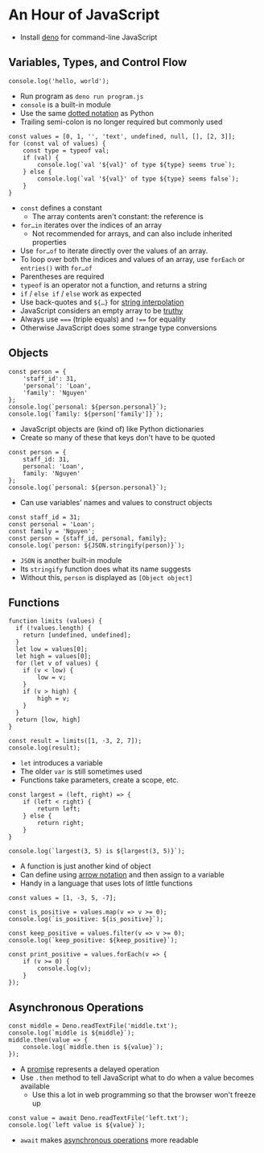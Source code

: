 # An Hour of JavaScript

-   Install [deno][deno] for command-line JavaScript

## Variables, Types, and Control Flow

``` { .js #console_log.js }
console.log('hello, world');
```

-   Run program as `deno run program.js`
-   `console` is a built-in module
-   Use the same [dotted notation](g:dotted-notation) as Python
-   Trailing semi-colon is no longer required but commonly used

``` { .js #loop_if_truthiness.js }
const values = [0, 1, '', 'text', undefined, null, [], [2, 3]];
for (const val of values) {
    const type = typeof val;
    if (val) {
        console.log(`val '${val}' of type ${type} seems true`);
    } else {
        console.log(`val '${val}' of type ${type} seems false`);
    }
}
```

-   `const` defines a constant
    -   The array contents aren't constant: the reference is
-   `for…in` iterates over the indices of an array
    -   Not recommended for arrays, and can also include inherited properties
-   Use `for…of` to iterate directly over the values of an array.
-   To loop over both the indices and values of an array, use `forEach` or `entries()` with `for…of`
-   Parentheses are required
-   `typeof` is an operator not a function, and returns a string
-   `if` / `else if` / `else` work as expected
-   Use back-quotes and `${…}` for [string interpolation](g:string-interpolation)
-   JavaScript considers an empty array to be [truthy](g:truthiness)
-   Always use `===` (triple equals) and `!==` for equality
-   Otherwise JavaScript does some strange type conversions

## Objects

``` { .js #object_access.js }
const person = {
    'staff_id': 31,
    'personal': 'Loan',
    'family': 'Nguyen'
};
console.log(`personal: ${person.personal}`);
console.log(`family: ${person['family']}`);
```

-   JavaScript objects are (kind of) like Python dictionaries
-   Create so many of these that keys don't have to be quoted

``` { .js #object_unquoted.js }
const person = {
    staff_id: 31,
    personal: 'Loan',
    family: 'Nguyen'
};
console.log(`personal: ${person.personal}`);
```

-   Can use variables' names and values to construct objects

``` { .js #object_variables_as_fields.js }
const staff_id = 31;
const personal = 'Loan';
const family = 'Nguyen';
const person = {staff_id, personal, family};
console.log(`person: ${JSON.stringify(person)}`);
```

-   `JSON` is another built-in module
-   Its `stringify` function does what its name suggests
-   Without this, `person` is displayed as `[Object object]`

## Functions

``` { .js #function_def_and_call.js }
function limits (values) {
  if (!values.length) {
    return [undefined, undefined];
  }
  let low = values[0];
  let high = values[0];
  for (let v of values) {
    if (v < low) {
        low = v;
    }
    if (v > high) {
        high = v;
    }
  }
  return [low, high]
}

const result = limits([1, -3, 2, 7]);
console.log(result);
```

-   `let` introduces a variable
-   The older `var` is still sometimes used
-   Functions take parameters, create a scope, etc.

``` { .js #arrow_function.js }
const largest = (left, right) => {
    if (left < right) {
        return left;
    } else {
        return right;
    }
}

console.log(`largest(3, 5) is ${largest(3, 5)}`);
```

-   A function is just another kind of object
-   Can define using [arrow notation](g:arrow-notation) and then assign to a variable
-   Handy in a language that uses lots of little functions

``` { .js #higher_order_func.js }
const values = [1, -3, 5, -7];

const is_positive = values.map(v => v >= 0);
console.log(`is_positive: ${is_positive}`);

const keep_positive = values.filter(v => v >= 0);
console.log(`keep_positive: ${keep_positive}`);

const print_positive = values.forEach(v => {
    if (v >= 0) {
        console.log(v);
    }
});
```

## Asynchronous Operations

``` { .js #promises.js }
const middle = Deno.readTextFile('middle.txt');
console.log(`middle is ${middle}`);
middle.then(value => {
    console.log(`middle.then is ${value}`);
});
```

-   A [promise](g:promise) represents a delayed operation
-   Use `.then` method to tell JavaScript what to do when a value becomes available
    -   Use this a lot in web programming so that the browser won't freeze up

``` { .js #await.js }
const value = await Deno.readTextFile('left.txt');
console.log(`left value is ${value}`);
```

-   `await` makes [asynchronous operations](g:async-operation) more readable

[deno]: https://deno.com/
